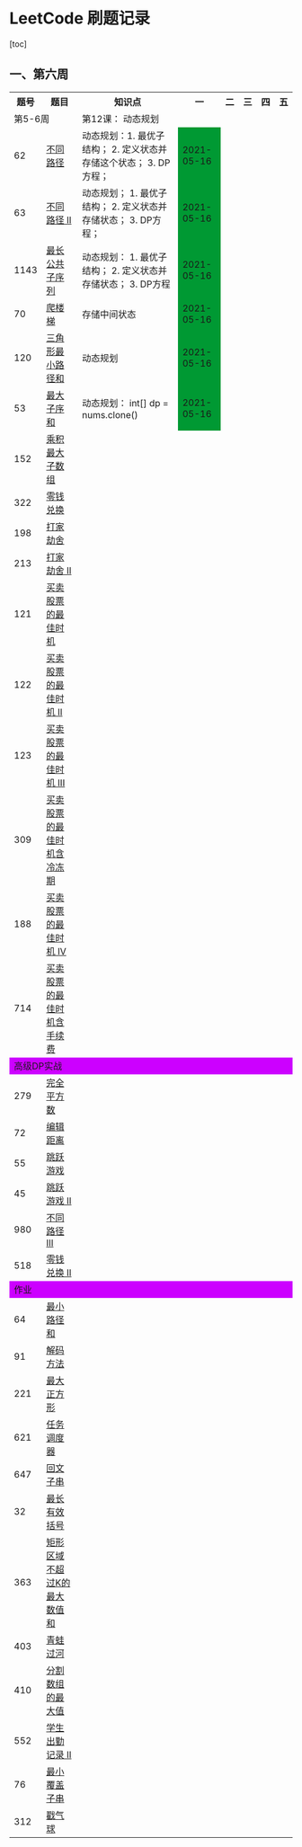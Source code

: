 # LeetCode 刷题记录

[toc]

## 一、第六周
<table>
         <tr>
            <th>题号</th>
            <th>题目</th>
            <th>知识点</th>
            <th>一</th>
            <th>二</th>
            <th>三</th>
            <th>四</th>
            <th>五</th>
        </tr>
        <tr>
            <td colspan="2">第5-6周</td>
            <td colspan="6">第12课： 动态规划</td>
        </tr>
        <tr>
            <td>62</td>
            <td><a href="https://leetcode-cn.com/problems/unique-paths/">不同路径</a></td>
            <td>动态规划：1. 最优子结构； 2. 定义状态并存储这个状态； 3. DP方程； </td>
            <td style="background-color: #009933;">2021-05-16</td>
            <td></td>
            <td></td>
            <td></td>
            <td></td>
        </tr>
        <tr>
            <td>63</td>
            <td><a href="https://leetcode-cn.com/problems/unique-paths-ii/">不同路径 II</a></td>
            <td>动态规划； 1. 最优子结构； 2.  定义状态并存储状态； 3. DP方程；</td>
            <td style="background-color: #009933;">2021-05-16</td>
            <td></td>
            <td></td>
            <td></td>
            <td></td>
        </tr>
        <tr>
            <td>1143</td>
            <td><a href="https://leetcode-cn.com/problems/longest-common-subsequence/">最长公共子序列</a></td>
            <td>动态规划： 1. 最优子结构； 2. 定义状态并存储状态； 3. DP方程</td>
            <td style="background-color: #009933;">2021-05-16</td>
            <td></td>
            <td></td>
            <td></td>
            <td></td>
        </tr>
        <tr>
            <td>70</td>
            <td><a href="https://leetcode-cn.com/problems/climbing-stairs/description/">爬楼梯</a></td>
            <td>存储中间状态</td>
            <td style="background-color: #009933;">2021-05-16</td>
            <td></td>
            <td></td>
            <td></td>
            <td></td>
        </tr>
        <tr>
            <td>120</td>
            <td><a href="https://leetcode-cn.com/problems/triangle/description/">三角形最小路径和</a></td>
            <td>动态规划</td>
            <td style="background-color: #009933;">2021-05-16</td>
            <td></td>
            <td></td>
            <td></td>
            <td></td>
        </tr>
        <tr>
            <td>53</td>
            <td><a href="https://leetcode-cn.com/problems/maximum-subarray/">最大子序和</a></td>
            <td>动态规划： int[] dp = nums.clone()</td>
            <td style="background-color: #009933;">2021-05-16</td>
            <td></td>
            <td></td>
            <td></td>
            <td></td>
        </tr>
        <tr>
            <td>152</td>
            <td><a href="https://leetcode-cn.com/problems/maximum-product-subarray/description/">乘积最大子数组</a></td>
            <td></td>
            <td></td>
            <td></td>
            <td></td>
            <td></td>
            <td></td>
        </tr>
        <tr>
            <td>322</td>
            <td><a href="https://leetcode-cn.com/problems/coin-change/">零钱兑换</a></td>
            <td></td>
            <td></td>
            <td></td>
            <td></td>
            <td></td>
            <td></td>
        </tr>
        <tr>
            <td>198</td>
            <td><a href="https://leetcode-cn.com/problems/house-robber/">打家劫舍</a></td>
            <td></td>
            <td></td>
            <td></td>
            <td></td>
            <td></td>
            <td></td>
        </tr>
        <tr>
            <td>213</td>
            <td><a href="https://leetcode-cn.com/problems/house-robber-ii/description/">打家劫舍 II</a></td>
            <td></td>
            <td></td>
            <td></td>
            <td></td>
            <td></td>
            <td></td>
        </tr>
        <tr>
            <td>121</td>
            <td><a href="https://leetcode-cn.com/problems/best-time-to-buy-and-sell-stock/#/description">买卖股票的最佳时机</a>
            </td>
            <td></td>
            <td></td>
            <td></td>
            <td></td>
            <td></td>
            <td></td>
        </tr>
        <tr>
            <td>122</td>
            <td><a href="https://leetcode-cn.com/problems/best-time-to-buy-and-sell-stock-ii/">买卖股票的最佳时机 II</a></td>
            <td></td>
            <td></td>
            <td></td>
            <td></td>
            <td></td>
            <td></td>
        </tr>
        <tr>
            <td>123</td>
            <td><a href="https://leetcode-cn.com/problems/best-time-to-buy-and-sell-stock-iii/">买卖股票的最佳时机 III</a></td>
            <td></td>
            <td></td>
            <td></td>
            <td></td>
            <td></td>
            <td></td>
        </tr>
        <tr>
            <td>309</td>
            <td><a
                    href="https://leetcode-cn.com/problems/best-time-to-buy-and-sell-stock-with-cooldown/">买卖股票的最佳时机含冷冻期</a>
            </td>
            <td></td>
            <td></td>
            <td></td>
            <td></td>
            <td></td>
            <td></td>
        </tr>
        <tr>
            <td>188</td>
            <td><a href="https://leetcode-cn.com/problems/best-time-to-buy-and-sell-stock-iv/">买卖股票的最佳时机 IV</a></td>
            <td></td>
            <td></td>
            <td></td>
            <td></td>
            <td></td>
            <td></td>
        </tr>
        <tr>
            <td>714</td>
            <td><a
                    href="https://leetcode-cn.com/problems/best-time-to-buy-and-sell-stock-with-transaction-fee/">买卖股票的最佳时机含手续费</a>
            </td>
            <td></td>
            <td></td>
            <td></td>
            <td></td>
            <td></td>
            <td></td>
        </tr>
        <tr>
            <td colspan="8" style="background-color: #cc00ff;">高级DP实战</td>
        </tr>
        <tr>
            <td>279</td>
            <td><a href="https://leetcode-cn.com/problems/perfect-squares/">完全平方数</a></td>
            <td></td>
            <td></td>
            <td></td>
            <td></td>
            <td></td>
            <td></td>
        </tr>
        <tr>
            <td>72</td>
            <td><a href="https://leetcode-cn.com/problems/edit-distance/ （重点）">编辑距离</a></td>
            <td></td>
            <td></td>
            <td></td>
            <td></td>
            <td></td>
            <td></td>
        </tr>
        <tr>
            <td>55</td>
            <td><a href="https://leetcode-cn.com/problems/jump-game/">跳跃游戏</a></td>
            <td></td>
            <td></td>
            <td></td>
            <td></td>
            <td></td>
            <td></td>
        </tr>
        <tr>
            <td>45</td>
            <td><a href="https://leetcode-cn.com/problems/jump-game-ii/">跳跃游戏 II</a></td>
            <td></td>
            <td></td>
            <td></td>
            <td></td>
            <td></td>
            <td></td>
        </tr>
        <tr>
            <td>980</td>
            <td><a href="https://leetcode-cn.com/problems/unique-paths-iii/">不同路径 III</a></td>
            <td></td>
            <td></td>
            <td></td>
            <td></td>
            <td></td>
            <td></td>
        </tr>
        <tr>
            <td>518</td>
            <td><a href="https://leetcode-cn.com/problems/coin-change-2/">零钱兑换 II</a></td>
            <td></td>
            <td></td>
            <td></td>
            <td></td>
            <td></td>
            <td></td>
        </tr>
        <tr>
            <td colspan="8" style="background-color: #cc00ff;">作业</td>
        </tr>
        <tr>
            <td>64</td>
            <td><a href="https://leetcode-cn.com/problems/minimum-path-sum/">最小路径和</a></td>
            <td></td>
            <td></td>
            <td></td>
            <td></td>
            <td></td>
            <td></td>
        </tr>
        <tr>
            <td>91</td>
            <td><a href="https://leetcode-cn.com/problems/decode-ways">解码方法</a></td>
            <td></td>
            <td></td>
            <td></td>
            <td></td>
            <td></td>
            <td></td>
        </tr>
        <tr>
            <td>221</td>
            <td><a href="https://leetcode-cn.com/problems/maximal-square/">最大正方形</a></td>
            <td></td>
            <td></td>
            <td></td>
            <td></td>
            <td></td>
            <td></td>
        </tr>
        <tr>
            <td>621</td>
            <td><a href="https://leetcode-cn.com/problems/task-scheduler/">任务调度器</a></td>
            <td></td>
            <td></td>
            <td></td>
            <td></td>
            <td></td>
            <td></td>
        </tr>
        <tr>
            <td>647</td>
            <td><a href="https://leetcode-cn.com/problems/palindromic-substrings/">回文子串</a></td>
            <td></td>
            <td></td>
            <td></td>
            <td></td>
            <td></td>
            <td></td>
        </tr>
        <tr>
            <td>32</td>
            <td><a href="https://leetcode-cn.com/problems/longest-valid-parentheses/">最长有效括号</a></td>
            <td></td>
            <td></td>
            <td></td>
            <td></td>
            <td></td>
            <td></td>
        </tr>
        <tr>
            <td>363</td>
            <td><a href="https://leetcode-cn.com/problems/max-sum-of-rectangle-no-larger-than-k/">矩形区域不超过K的最大数值和</a>
            </td>
            <td></td>
            <td></td>
            <td></td>
            <td></td>
            <td></td>
            <td></td>
        </tr>
        <tr>
            <td>403</td>
            <td><a href="https://leetcode-cn.com/problems/frog-jump/">青蛙过河</a></td>
            <td></td>
            <td></td>
            <td></td>
            <td></td>
            <td></td>
            <td></td>
        </tr>
        <tr>
            <td>410</td>
            <td><a href="https://leetcode-cn.com/problems/split-array-largest-sum">分割数组的最大值</a></td>
            <td></td>
            <td></td>
            <td></td>
            <td></td>
            <td></td>
            <td></td>
        </tr>
        <tr>
            <td>552</td>
            <td><a href="https://leetcode-cn.com/problems/student-attendance-record-ii/">学生出勤记录 II</a></td>
            <td></td>
            <td></td>
            <td></td>
            <td></td>
            <td></td>
            <td></td>
        </tr>
        <tr>
            <td>76</td>
            <td><a href="https://leetcode-cn.com/problems/minimum-window-substring/">最小覆盖子串</a></td>
            <td></td>
            <td></td>
            <td></td>
            <td></td>
            <td></td>
            <td></td>
        </tr>
        <tr>
            <td>312</td>
            <td><a href="https://leetcode-cn.com/problems/burst-balloons/">戳气球</a></td>
            <td></td>
            <td></td>
            <td></td>
            <td></td>
            <td></td>
            <td></td>
        </tr>
</table>